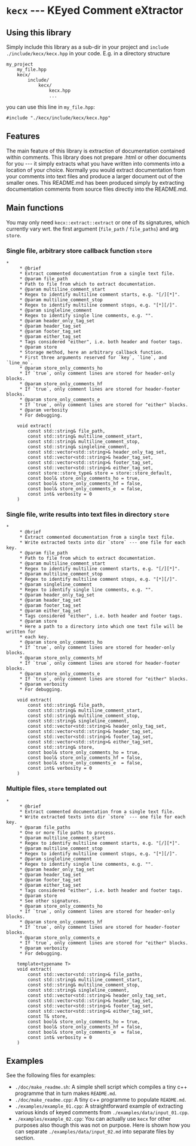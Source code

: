 <!-- generated by ./doc/make_readme.sh; do not edit manually -->

# `kecx` --- KEyed Comment eXtractor

## Using this library

Simply include this library as a sub-dir in your project and `include`
`./include/kecx/kecx.hpp` in your code. E.g. in a directory structure

```
my_project
    my_file.hpp
    kecx/
        include/
            kecx/
                kecx.hpp
                ...
```

you can use this line in `my_file.hpp`:

```
#include "./kecx/include/kecx/kecx.hpp"
```

## Features

The main feature of this library is extraction of documentation
contained within comments. This library does not prepare .html or other
documents for you --- it simply extracts what you have written into
comments into a location of your choice. Normally you would extract
documentation from your comments into text files and produce
a larger document out of the smaller ones. This README.md has been
produced simply by extracting documentation comments from source files
directly into the README.md.

## Main functions

You may only need `kecx::extract::extract` or one of its signatures,
which currently vary wrt. the first argument (`file_path` / `file_paths`)
and arg `store`.

### Single file, arbitrary store callback function `store`
```
*
     * @brief
     * Extract commented documentation from a single text file.
     * @param file_path
     * Path to file from which to extract documentation.
     * @param multiline_comment_start
     * Regex to identify multiline comment starts, e.g. "[/][*]".
     * @param multiline_comment_stop
     * Regex to identify multiline comment stops, e.g. "[*][/]".
     * @param singleline_comment
     * Regex to identify single line comments, e.g. "".
     * @param header_only_tag_set
     * @param header_tag_set
     * @param footer_tag_set
     * @param either_tag_set
     * Tags considered "either", i.e. both header and footer tags.
     * @param store
     * Storage method, here an arbitrary callback function.
     * First three arguments reserved for `key`, `line`, and `line_no`.
     * @param store_only_comments_ho
     * If `true`, only comment lines are stored for header-only blocks.
     * @param store_only_comments_hf
     * If `true`, only comment lines are stored for header-footer blocks.
     * @param store_only_comments_e
     * If `true`, only comment lines are stored for "either" blocks.
     * @param verbosity
     * For debugging.

    void extract(
        const std::string& file_path,
        const std::string& multiline_comment_start,
        const std::string& multiline_comment_stop,
        const std::string& singleline_comment,
        const std::vector<std::string>& header_only_tag_set,
        const std::vector<std::string>& header_tag_set,
        const std::vector<std::string>& footer_tag_set,
        const std::vector<std::string>& either_tag_set,
        const store::store_type& store = store::store_default,
        const bool& store_only_comments_ho = true,
        const bool& store_only_comments_hf = false,
        const bool& store_only_comments_e  = false,
        const int& verbosity = 0
    )
```


### Single file, write results into text files in directory `store`
```
*
     * @brief
     * Extract commented documentation from a single text file.
     * Write extracted texts into dir `store` --- one file for each key.
     * @param file_path
     * Path to file from which to extract documentation.
     * @param multiline_comment_start
     * Regex to identify multiline comment starts, e.g. "[/][*]".
     * @param multiline_comment_stop
     * Regex to identify multiline comment stops, e.g. "[*][/]".
     * @param singleline_comment
     * Regex to identify single line comments, e.g. "".
     * @param header_only_tag_set
     * @param header_tag_set
     * @param footer_tag_set
     * @param either_tag_set
     * Tags considered "either", i.e. both header and footer tags.
     * @param store
     * Here a path to a directory into which one text file will be written for
     * each key.
     * @param store_only_comments_ho
     * If `true`, only comment lines are stored for header-only blocks.
     * @param store_only_comments_hf
     * If `true`, only comment lines are stored for header-footer blocks.
     * @param store_only_comments_e
     * If `true`, only comment lines are stored for "either" blocks.
     * @param verbosity
     * For debugging.

    void extract(
        const std::string& file_path,
        const std::string& multiline_comment_start,
        const std::string& multiline_comment_stop,
        const std::string& singleline_comment,
        const std::vector<std::string>& header_only_tag_set,
        const std::vector<std::string>& header_tag_set,
        const std::vector<std::string>& footer_tag_set,
        const std::vector<std::string>& either_tag_set,
        const std::string& store,
        const bool& store_only_comments_ho = true,
        const bool& store_only_comments_hf = false,
        const bool& store_only_comments_e  = false,
        const int& verbosity = 0
    )
```


### Multiple files, `store` templated out
```
*
     * @brief
     * Extract commented documentation from a single text file.
     * Write extracted texts into dir `store` --- one file for each key.
     * @param file_paths
     * One or more file paths to process.
     * @param multiline_comment_start
     * Regex to identify multiline comment starts, e.g. "[/][*]".
     * @param multiline_comment_stop
     * Regex to identify multiline comment stops, e.g. "[*][/]".
     * @param singleline_comment
     * Regex to identify single line comments, e.g. "".
     * @param header_only_tag_set
     * @param header_tag_set
     * @param footer_tag_set
     * @param either_tag_set
     * Tags considered "either", i.e. both header and footer tags.
     * @param store
     * See other signatures.
     * @param store_only_comments_ho
     * If `true`, only comment lines are stored for header-only blocks.
     * @param store_only_comments_hf
     * If `true`, only comment lines are stored for header-footer blocks.
     * @param store_only_comments_e
     * If `true`, only comment lines are stored for "either" blocks.
     * @param verbosity
     * For debugging.

    template<typename T>
    void extract(
        const std::vector<std::string>& file_paths,
        const std::string& multiline_comment_start,
        const std::string& multiline_comment_stop,
        const std::string& singleline_comment,
        const std::vector<std::string>& header_only_tag_set,
        const std::vector<std::string>& header_tag_set,
        const std::vector<std::string>& footer_tag_set,
        const std::vector<std::string>& either_tag_set,
        const T& store,
        const bool& store_only_comments_ho = true,
        const bool& store_only_comments_hf = false,
        const bool& store_only_comments_e  = false,
        const int& verbosity = 0
    )
```

## Examples

See the following files for examples:

- `./doc/make_readme.sh`: A simple shell script which compiles a tiny c++
  programme that in turn makes `README.md`.
- `./doc/make_readme.cpp`: A tiny c++ programme to populate `README.md`.
- `./examples/example_01.cpp`: A straightforward example of extracting
  various kinds of keyed comments from `./examples/data/input_01.cpp`.
- `./examples/example_02.cpp`: You can actually use `kecx` for other
  purposes also though this was not on purpose. Here is shown how you
  can separate `./examples/data/input_02.md` into separate files by
  section.
